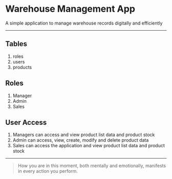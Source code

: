 # Warehouse Management App

A simple application to manage warehouse records digitally and efficiently

---

## Tables
1. roles
1. users
1. products

## Roles
1. Manager
1. Admin
1. Sales

## User Access
1. Managers can access and view product list data and product stock
1. Admin can access, view, create, modify and delete product data
1. Sales can access the application and view product list data and product stock


---

> How you are in this moment, both mentally and emotionally, manifests in every action you perform.